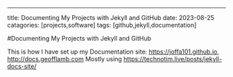 ---
title: Documenting My Projects with Jekyll and GitHub 
date: 2023-08-25
catagories: [projects,software]
tags: [github,jekyll,documentation]

#Documenting My Projects with Jekyll and GitHub 

This is how I have set up my Documentation site: https://joffa101.github.io, http://docs.geofflamb.com
Mostly using https://technotim.live/posts/jekyll-docs-site/


